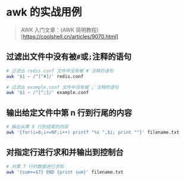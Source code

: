 # awk 的实战用例

> AWK 入门文章：(AWK 简明教程)[https://coolshell.cn/articles/9070.html]

## 过滤出文件中没有被`#`或`;`注释的语句
```bash
# 过滤出 redis.conf 文件中没有被`#`注释的语句
awk '$1 ~ /^[^#]/' redis.conf
```
```bash
# 过滤出 example.conf 文件中没有被`;`注释的语句
awk '$1 ~ /^[^;]/' example.conf
```

## 输出给定文件中第 n 行到行尾的内容
```bash
# 输出从第 8 行到结尾的内容
awk '{for(i=8;i<=NF;i++) printf "%s ",$i; print ""}' filename.txt
```

## 对指定行进行求和并输出到控制台
```bash
# 对第 7 行的数据进行求和
awk '{sum+=$7} END {print sum}' filename.txt
```

